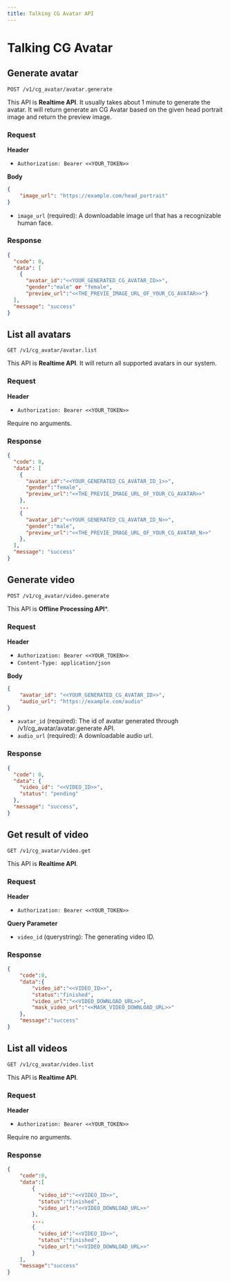 ```yaml
---
title: Talking CG Avatar API
---
```


# Talking CG Avatar

## Generate avatar

```
POST /v1/cg_avatar/avatar.generate
```

This API is **Realtime API**. It usually takes about 1 minute to generate the avatar.
It will return generate an CG Avatar based on the given head portrait image and return the preview image.

### Request

**Header**

- `Authorization: Bearer <<YOUR_TOKEN>>`

**Body**
```json
{
    "image_url": "https://example.com/head_portrait"
}
```

- `image_url` (required): A downloadable image url that has a recognizable human face.

### Response

```json
{
  "code": 0,
  "data": [
    {
      "avatar_id":"<<YOUR_GENERATED_CG_AVATAR_ID>>",
      "gender":"male" or "female",
      "preview_url":"<<THE_PREVIE_IMAGE_URL_OF_YOUR_CG_AVATAR>>"}
  ],
  "message": "success"
}
```


## List all avatars

```
GET /v1/cg_avatar/avatar.list
```

This API is **Realtime API**.
It will return all supported avatars in our system.

### Request

**Header**

- `Authorization: Bearer <<YOUR_TOKEN>>`

Require no arguments.

### Response

```json
{
  "code": 0,
  "data": [
    {
      "avatar_id":"<<YOUR_GENERATED_CG_AVATAR_ID_1>>",
      "gender":"female",
      "preview_url":"<<THE_PREVIE_IMAGE_URL_OF_YOUR_CG_AVATAR>>"
    },
    ...
    {
      "avatar_id":"<<YOUR_GENERATED_CG_AVATAR_ID_N>>",
      "gender":"male",
      "preview_url":"<<THE_PREVIE_IMAGE_URL_OF_YOUR_CG_AVATAR_N>>"
    },
  ],
  "message": "success"
}
```


## Generate video

```
POST /v1/cg_avatar/video.generate
```

This API is **Offline Processing API***.

### Request

**Header**

- `Authorization: Bearer <<YOUR_TOKEN>>`
- `Content-Type: application/json`

**Body**
```json
{
    "avatar_id": "<<YOUR_GENERATED_CG_AVATAR_ID>>",
    "audio_url": "https://example.com/audio"
}
```

- `avatar_id` (required): The id of avatar generated through /v1/cg_avatar/avatar.generate API.
- `audio_url` (required): A downloadable audio url.

### Response

```json
{
  "code": 0,
  "data": {
    "video_id": "<<VIDEO_ID>>",
    "status": "pending"
  },
  "message": "success",
}
```


## Get result of video

```
GET /v1/cg_avatar/video.get
```

This API is **Realtime API**.

### Request

**Header**

- `Authorization: Bearer <<YOUR_TOKEN>>`

**Query Parameter**

- `video_id` (querystring): The generating video ID.


### Response

```json
{
    "code":0,
    "data":{
        "video_id":"<<VIDEO_ID>>",
        "status":"finished",
        "video_url":"<<VIDEO_DOWNLOAD_URL>>",
        "mask_video_url":"<<MASK_VIDEO_DOWNLOAD_URL>>"
    },
    "message":"success"
}

```

## List all videos

```
GET /v1/cg_avatar/video.list
```

This API is **Realtime API**.

### Request

**Header**

- `Authorization: Bearer <<YOUR_TOKEN>>`

Require no arguments.

### Response

```json
{
    "code":0,
    "data":[
        {
          "video_id":"<<VIDEO_ID>>",
          "status":"finished",
          "video_url":"<<VIDEO_DOWNLOAD_URL>>"
        },
        ...,
        {
          "video_id":"<<VIDEO_ID>>",
          "status":"finished",
          "video_url":"<<VIDEO_DOWNLOAD_URL>>"
        }
    ],
    "message":"success"
}

```
